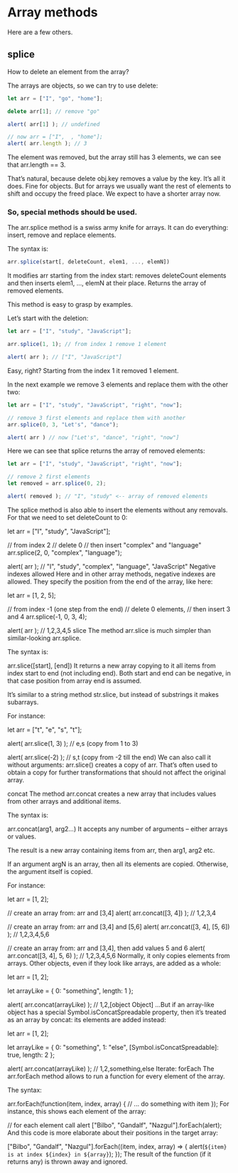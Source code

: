 # Array methods

Here are a few others.

## splice

<P>
How to delete an element from the array?

The arrays are objects, so we can try to use delete:
</P>

```js
let arr = ["I", "go", "home"];

delete arr[1]; // remove "go"

alert( arr[1] ); // undefined
```

```js
// now arr = ["I",  , "home"];
alert( arr.length ); // 3
```
<p>
The element was removed, but the array still has 3 elements, we can see that arr.length == 3.

That’s natural, because delete obj.key removes a value by the key. It’s all it does. Fine for objects. But for arrays we usually want the rest of elements to shift and occupy the freed place. We expect to have a shorter array now.

</p>

### So, special methods should be used.

The arr.splice method is a swiss army knife for arrays. It can do everything: insert, remove and replace elements.

The syntax is:

```js 
arr.splice(start[, deleteCount, elem1, ..., elemN])
```
<p>
It modifies arr starting from the index start: removes deleteCount elements and then inserts elem1, ..., elemN at their place. Returns the array of removed elements.

This method is easy to grasp by examples.

Let’s start with the deletion:
</p>


```js
let arr = ["I", "study", "JavaScript"];

arr.splice(1, 1); // from index 1 remove 1 element

alert( arr ); // ["I", "JavaScript"]
```
<p>

Easy, right? Starting from the index 1 it removed 1 element.


In the next example we remove 3 elements and replace them with the other two:
</p>

```js
let arr = ["I", "study", "JavaScript", "right", "now"];

// remove 3 first elements and replace them with another
arr.splice(0, 3, "Let's", "dance");

alert( arr ) // now ["Let's", "dance", "right", "now"]
```

Here we can see that splice returns the array of removed elements:

```js
let arr = ["I", "study", "JavaScript", "right", "now"];

// remove 2 first elements
let removed = arr.splice(0, 2);

alert( removed ); // "I", "study" <-- array of removed elements
```

The splice method is also able to insert the elements without any removals. For that we need to set deleteCount to 0:

let arr = ["I", "study", "JavaScript"];

// from index 2
// delete 0
// then insert "complex" and "language"
arr.splice(2, 0, "complex", "language");

alert( arr ); // "I", "study", "complex", "language", "JavaScript"
Negative indexes allowed
Here and in other array methods, negative indexes are allowed. They specify the position from the end of the array, like here:

let arr = [1, 2, 5];

// from index -1 (one step from the end)
// delete 0 elements,
// then insert 3 and 4
arr.splice(-1, 0, 3, 4);

alert( arr ); // 1,2,3,4,5
slice
The method arr.slice is much simpler than similar-looking arr.splice.

The syntax is:

arr.slice([start], [end])
It returns a new array copying to it all items from index start to end (not including end). Both start and end can be negative, in that case position from array end is assumed.

It’s similar to a string method str.slice, but instead of substrings it makes subarrays.

For instance:

let arr = ["t", "e", "s", "t"];

alert( arr.slice(1, 3) ); // e,s (copy from 1 to 3)

alert( arr.slice(-2) ); // s,t (copy from -2 till the end)
We can also call it without arguments: arr.slice() creates a copy of arr. That’s often used to obtain a copy for further transformations that should not affect the original array.

concat
The method arr.concat creates a new array that includes values from other arrays and additional items.

The syntax is:

arr.concat(arg1, arg2...)
It accepts any number of arguments – either arrays or values.

The result is a new array containing items from arr, then arg1, arg2 etc.

If an argument argN is an array, then all its elements are copied. Otherwise, the argument itself is copied.

For instance:

let arr = [1, 2];

// create an array from: arr and [3,4]
alert( arr.concat([3, 4]) ); // 1,2,3,4

// create an array from: arr and [3,4] and [5,6]
alert( arr.concat([3, 4], [5, 6]) ); // 1,2,3,4,5,6

// create an array from: arr and [3,4], then add values 5 and 6
alert( arr.concat([3, 4], 5, 6) ); // 1,2,3,4,5,6
Normally, it only copies elements from arrays. Other objects, even if they look like arrays, are added as a whole:

let arr = [1, 2];

let arrayLike = {
  0: "something",
  length: 1
};

alert( arr.concat(arrayLike) ); // 1,2,[object Object]
…But if an array-like object has a special Symbol.isConcatSpreadable property, then it’s treated as an array by concat: its elements are added instead:

let arr = [1, 2];

let arrayLike = {
  0: "something",
  1: "else",
  [Symbol.isConcatSpreadable]: true,
  length: 2
};

alert( arr.concat(arrayLike) ); // 1,2,something,else
Iterate: forEach
The arr.forEach method allows to run a function for every element of the array.

The syntax:

arr.forEach(function(item, index, array) {
  // ... do something with item
});
For instance, this shows each element of the array:

// for each element call alert
["Bilbo", "Gandalf", "Nazgul"].forEach(alert);
And this code is more elaborate about their positions in the target array:

["Bilbo", "Gandalf", "Nazgul"].forEach((item, index, array) => {
  alert(`${item} is at index ${index} in ${array}`);
});
The result of the function (if it returns any) is thrown away and ignored.